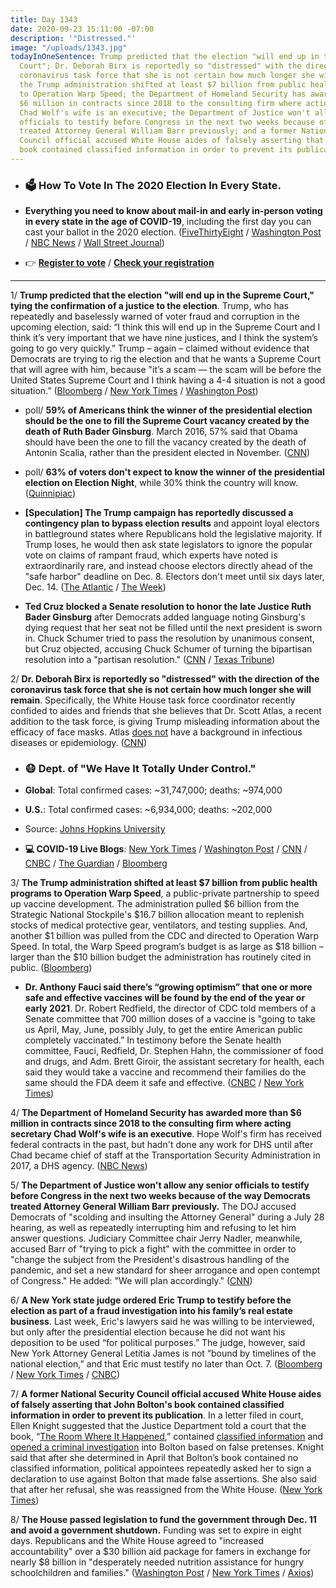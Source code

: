 ```yaml
---
title: Day 1343
date: 2020-09-23 15:11:00 -07:00
description: '"Distressed."'
image: "/uploads/1343.jpg"
todayInOneSentence: Trump predicted that the election "will end up in the Supreme
  Court"; Dr. Deborah Birx is reportedly so "distressed" with the direction of the
  coronavirus task force that she is not certain how much longer she will remain;
  the Trump administration shifted at least $7 billion from public health programs
  to Operation Warp Speed; the Department of Homeland Security has awarded more than
  $6 million in contracts since 2018 to the consulting firm where acting secretary
  Chad Wolf's wife is an executive; the Department of Justice won't allow any senior
  officials to testify before Congress in the next two weeks because of the way Democrats
  treated Attorney General William Barr previously; and a former National Security
  Council official accused White House aides of falsely asserting that John Bolton's
  book contained classified information in order to prevent its publication.
---
```


* ### 🗳 How To Vote In The 2020 Election In Every State.

* **Everything you need to know about mail-in and early in-person voting in every state in the age of COVID-19**, including the first day you can cast your ballot in the 2020 election. ([FiveThirtyEight](https://projects.fivethirtyeight.com/how-to-vote-2020/) / [Washington Post](https://www.washingtonpost.com/elections/2020/how-to-vote/) / [NBC News](https://www.nbcnews.com/specials/plan-your-vote-state-by-state-guide-voting-by-mail-early-in-person-voting-election/index.html?cid=bc_npd_nn_ms_np-1_200816) / [Wall Street Journal](https://www.wsj.com/articles/how-to-vote-by-mail-in-every-state-11597840923))

* 👉 **[Register to vote](https://www.vote.org/register-to-vote/)** / **[Check your registration](https://www.vote.org/am-i-registered-to-vote/)**

---

1/ **Trump predicted that the election "will end up in the Supreme Court," tying the confirmation of a justice to the election**. Trump, who has repeatedly and baselessly warned of voter fraud and corruption in the upcoming election, said: “I think this will end up in the Supreme Court and I think it’s very important that we have nine justices, and I think the system’s going to go very quickly.” Trump – again – claimed without evidence that Democrats are trying to rig the election and that he wants a Supreme Court that will agree with him, because "it’s a scam — the scam will be before the United States Supreme Court and I think having a 4-4 situation is not a good situation.” ([Bloomberg](https://www.bloomberg.com/news/articles/2020-09-23/trump-says-supreme-court-needs-ninth-justice-to-decide-election?sref=MIBMEEoj) / [New York Times](https://www.nytimes.com/live/2020/09/23/us/trump-vs-biden?action=click&module=Top%20Stories&pgtype=Homepage#trump-supreme-court-election-day) / [Washington Post](https://www.washingtonpost.com/elections/2020/09/23/trump-biden-supreme-court-live-updates/))

* poll/ **59% of Americans think the winner of the presidential election should be the one to fill the Supreme Court vacancy created by the death of Ruth Bader Ginsburg**. March 2016, 57% said that Obama should have been the one to fill the vacancy created by the death of Antonin Scalia, rather than the president elected in November. ([CNN](https://www.cnn.com/2020/09/23/politics/cnn-poll-supreme-court-appointment/index.html))

* poll/ **63% of voters don't expect to know the winner of the presidential election on Election Night**, while 30% think the country will know. ([Quinnipiac](https://poll.qu.edu/national/release-detail?ReleaseID=3674))

* **\[Speculation\] The Trump campaign has reportedly discussed a contingency plan to bypass election results** and appoint loyal electors in battleground states where Republicans hold the legislative majority. If Trump loses, he would then ask state legislators to ignore the popular vote on claims of rampant fraud, which experts have noted is extraordinarily rare, and instead choose electors directly ahead of the "safe harbor" deadline on Dec. 8. Electors don't meet until six days later, Dec. 14. ([The Atlantic](https://www.theatlantic.com/magazine/archive/2020/11/what-if-trump-refuses-concede/616424/) / [The Week](https://theweek.com/speedreads/939191/trump-campaign-reportedly-discussing-contingency-plans-bypass-election-results))

* **Ted Cruz blocked a Senate resolution to honor the late Justice Ruth Bader Ginsburg** after Democrats added language noting Ginsburg's dying request that her seat not be filled until the next president is sworn in. Chuck Schumer tried to pass the resolution by unanimous consent, but Cruz objected, accusing Chuck Schumer of turning the bipartisan resolution into a "partisan resolution." ([CNN](https://www.cnn.com/2020/09/23/politics/ruth-bader-ginsburg-senate-resolution-schumer-cruz/index.html) / [Texas Tribune](https://www.texastribune.org/2020/09/22/ted-cruz-supreme-court/))

2/ **Dr. Deborah Birx is reportedly so "distressed" with the direction of the coronavirus task force that she is not certain how much longer she will remain**. Specifically, the White House task force coordinator recently confided to aides and friends that she believes that Dr. Scott Atlas, a recent addition to the task force, is giving Trump misleading information about the efficacy of face masks. Atlas [does not](https://whatthefuckjusthappenedtoday.com/2020/08/31/day-1320/#2-trump%E2%80%99s-newest-coronavirus-task-fo) have a background in infectious diseases or epidemiology. ([CNN](https://www.cnn.com/2020/09/23/politics/deborah-birx-white-house-task-force/index.html))

* ### 😷 Dept. of "We Have It Totally Under Control."

* **Global**: Total confirmed cases: \~31,747,000; deaths: \~974,000

* **U.S.**: Total confirmed cases: \~6,934,000; deaths: \~202,000

* Source: [Johns Hopkins University](https://coronavirus.jhu.edu/map.html)

* **💻 COVID-19 Live Blogs**: [New York Times](https://www.nytimes.com/2020/09/23/world/covid-19-coronavirus.html?action=click&module=Top%20Stories&pgtype=Homepage) / [Washington Post](https://www.washingtonpost.com/nation/2020/09/23/coronavirus-covid-live-updates-us/) / [CNN](https://www.cnn.com/world/live-news/coronavirus-pandemic-09-23-20-intl/index.html) / [CNBC](https://www.cnbc.com/2020/09/23/coronavirus-live-updates.html) / [The Guardian](https://www.theguardian.com/us-news/live/2020/sep/23/joe-biden-campaign-north-carolina-donald-trump-covid-coronavirus-supreme-court-us-politics-live) / [Bloomberg](https://www.bloomberg.com/news/articles/2020-09-22/u-s-deaths-top-200-000-u-k-imposes-new-limits-virus-update?srnd=premium)

3/ **The Trump administration shifted at least $7 billion from public health programs to Operation Warp Speed**, a public-private partnership to speed up vaccine development. The administration pulled $6 billion from the Strategic National Stockpile's $16.7 billion allocation meant to replenish stocks of medical protective gear, ventilators, and testing supplies. And, another $1 billion was pulled from the CDC and directed to Operation Warp Speed. In total, the Warp Speed program’s budget is as large as $18 billion – larger than the $10 billion budget the administration has routinely cited in public. ([Bloomberg](https://www.bloomberg.com/news/articles/2020-09-23/how-much-is-the-trump-administration-spending-on-a-vaccine?srnd=politics-vp&sref=MIBMEEoj))

* **Dr. Anthony Fauci said there’s “growing optimism” that one or more safe and effective vaccines will be found by the end of the year or early 2021**. Dr. Robert Redfield, the director of CDC told members of a Senate committee that 700 million doses of a vaccine is "going to take us April, May, June, possibly July, to get the entire American public completely vaccinated.” In testimony before the Senate health committee, Fauci, Redfield, Dr. Stephen Hahn, the commissioner of food and drugs, and Adm. Brett Giroir, the assistant secretary for health, each said they would take a vaccine and recommend their families do the same should the FDA deem it safe and effective. ([CNBC](https://www.cnbc.com/2020/09/23/coronavirus-vaccine-fauci-tells-congress-it-may-take-time.html) / [New York Times](https://www.nytimes.com/2020/09/23/world/covid-19-coronavirus.html?action=click&module=Top%20Stories&pgtype=Homepage#link-5f8bf6ec))

4/ **The Department of Homeland Security has awarded more than $6 million in contracts since 2018 to the consulting firm where acting secretary Chad Wolf's wife is an executive**. Hope Wolf's firm has received federal contracts in the past, but hadn't done any work for DHS until after Chad became chief of staff at the Transportation Security Administration in 2017, a DHS agency. ([NBC News](https://www.nbcnews.com/politics/national-security/dhs-awarded-6-million-contracts-firm-where-acting-secretary-wolf-n1240773))

5/ **The Department of Justice won't allow any senior officials to testify before Congress in the next two weeks because of the way Democrats treated Attorney General William Barr previously.** The DOJ accused Democrats of "scolding and insulting the Attorney General" during a July 28 hearing, as well as repeatedly interrupting him and refusing to let him answer questions. Judiciary Committee chair Jerry Nadler, meanwhile, accused Barr of "trying to pick a fight" with the committee in order to "change the subject from the President's disastrous handling of the pandemic, and set a new standard for sheer arrogance and open contempt of Congress." He added: "We will plan accordingly." ([CNN](https://www.cnn.com/2020/09/23/politics/doj-refuse-officials-judiciary-committee-hearings/index.html))

6/ **A New York state judge ordered Eric Trump to testify before the election as part of a fraud investigation into his family’s real estate business**. Last week, Eric's lawyers said he was willing to be interviewed, but only after the presidential election because he did not want his deposition to be used “for political purposes.” The judge, however, said New York Attorney General Letitia James is not “bound by timelines of the national election,” and that Eric must testify no later than Oct. 7. ([Bloomberg](https://www.bloomberg.com/news/articles/2020-09-23/eric-trump-ordered-to-sit-for-n-y-deposition-before-election?sref=MIBMEEoj) / [New York Times](https://www.nytimes.com/2020/09/23/nyregion/eric-trump-investigation-election.html) / [CNBC](https://www.cnbc.com/2020/09/23/trump-subpoena-court-arguments-on-new-york-investigation-.html))

7/ **A former National Security Council official accused White House aides of falsely asserting that John Bolton's book contained classified information in order to prevent its publication**. In a letter filed in court, Ellen Knight suggested that the Justice Department told a court that the book, “[The Room Where It Happened](https://amzn.to/3mLTEE6),” contained [classified information](https://whatthefuckjusthappenedtoday.com/2020/06/16/day-1244/#4-the-trump-administration-sued-form) and [opened a criminal investigation](https://whatthefuckjusthappenedtoday.com/2020/09/15/day-1335/#1-the-justice-department-opened-a-cr) into Bolton based on false pretenses. Knight said that after she determined in April that Bolton’s book contained no classified information, political appointees repeatedly asked her to sign a declaration to use against Bolton that made false assertions. She also said that after her refusal, she was reassigned from the White House. ([New York Times](https://www.nytimes.com/2020/09/23/us/politics/john-bolton-book-review-process.html))

8/ **The House passed legislation to fund the government through Dec. 11 and avoid a government shutdown.** Funding was set to expire in eight days. Republicans and the White House agreed to "increased accountability" over a $30 billion aid package for famers in exchange for nearly $8 billion in "desperately needed nutrition assistance for hungry schoolchildren and families." ([Washington Post](https://www.washingtonpost.com/us-policy/2020/09/22/congress-white-house-shutdown-stimulus/) / [New York Times](https://www.nytimes.com/2020/09/22/us/politics/house-short-term-bill.html) / [Axios](https://www.axios.com/house-passes-short-term-funding-bill-9d600537-bcc8-4abe-b55d-483d06d4e95c.html))
